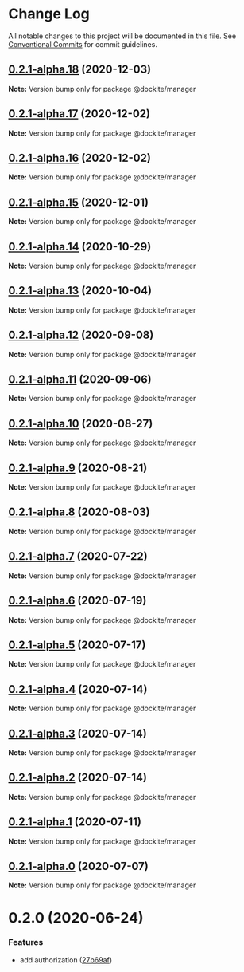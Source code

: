 # Change Log

All notable changes to this project will be documented in this file.
See [Conventional Commits](https://conventionalcommits.org) for commit guidelines.

## [0.2.1-alpha.18](https://github.com/dockite/dockite/compare/@dockite/manager@0.2.1-alpha.17...@dockite/manager@0.2.1-alpha.18) (2020-12-03)

**Note:** Version bump only for package @dockite/manager





## [0.2.1-alpha.17](https://github.com/dockite/dockite/compare/@dockite/manager@0.2.1-alpha.16...@dockite/manager@0.2.1-alpha.17) (2020-12-02)

**Note:** Version bump only for package @dockite/manager





## [0.2.1-alpha.16](https://github.com/dockite/dockite/compare/@dockite/manager@0.2.1-alpha.15...@dockite/manager@0.2.1-alpha.16) (2020-12-02)

**Note:** Version bump only for package @dockite/manager





## [0.2.1-alpha.15](https://github.com/dockite/dockite/compare/@dockite/manager@0.2.1-alpha.14...@dockite/manager@0.2.1-alpha.15) (2020-12-01)

**Note:** Version bump only for package @dockite/manager





## [0.2.1-alpha.14](https://github.com/dockite/dockite/compare/@dockite/manager@0.2.1-alpha.13...@dockite/manager@0.2.1-alpha.14) (2020-10-29)

**Note:** Version bump only for package @dockite/manager





## [0.2.1-alpha.13](https://github.com/dockite/dockite/compare/@dockite/manager@0.2.1-alpha.12...@dockite/manager@0.2.1-alpha.13) (2020-10-04)

**Note:** Version bump only for package @dockite/manager





## [0.2.1-alpha.12](https://github.com/dockite/dockite/compare/@dockite/manager@0.2.1-alpha.11...@dockite/manager@0.2.1-alpha.12) (2020-09-08)

**Note:** Version bump only for package @dockite/manager





## [0.2.1-alpha.11](https://github.com/dockite/dockite/compare/@dockite/manager@0.2.1-alpha.10...@dockite/manager@0.2.1-alpha.11) (2020-09-06)

**Note:** Version bump only for package @dockite/manager





## [0.2.1-alpha.10](https://github.com/dockite/dockite/compare/@dockite/manager@0.2.1-alpha.9...@dockite/manager@0.2.1-alpha.10) (2020-08-27)

**Note:** Version bump only for package @dockite/manager





## [0.2.1-alpha.9](https://github.com/dockite/dockite/compare/@dockite/manager@0.2.1-alpha.8...@dockite/manager@0.2.1-alpha.9) (2020-08-21)

**Note:** Version bump only for package @dockite/manager





## [0.2.1-alpha.8](https://github.com/dockite/dockite/compare/@dockite/manager@0.2.1-alpha.7...@dockite/manager@0.2.1-alpha.8) (2020-08-03)

**Note:** Version bump only for package @dockite/manager





## [0.2.1-alpha.7](https://github.com/dockite/dockite/compare/@dockite/manager@0.2.1-alpha.6...@dockite/manager@0.2.1-alpha.7) (2020-07-22)

**Note:** Version bump only for package @dockite/manager





## [0.2.1-alpha.6](https://github.com/dockite/dockite/compare/@dockite/manager@0.2.0...@dockite/manager@0.2.1-alpha.6) (2020-07-19)

**Note:** Version bump only for package @dockite/manager





## [0.2.1-alpha.5](https://github.com/dockite/dockite/compare/@dockite/manager@0.2.1-alpha.4...@dockite/manager@0.2.1-alpha.5) (2020-07-17)

**Note:** Version bump only for package @dockite/manager





## [0.2.1-alpha.4](https://github.com/dockite/dockite/compare/@dockite/manager@0.2.1-alpha.3...@dockite/manager@0.2.1-alpha.4) (2020-07-14)

**Note:** Version bump only for package @dockite/manager





## [0.2.1-alpha.3](https://github.com/dockite/dockite/compare/@dockite/manager@0.2.1-alpha.2...@dockite/manager@0.2.1-alpha.3) (2020-07-14)

**Note:** Version bump only for package @dockite/manager





## [0.2.1-alpha.2](https://github.com/dockite/dockite/compare/@dockite/manager@0.2.1-alpha.1...@dockite/manager@0.2.1-alpha.2) (2020-07-14)

**Note:** Version bump only for package @dockite/manager





## [0.2.1-alpha.1](https://github.com/dockite/dockite/compare/@dockite/manager@0.2.1-alpha.0...@dockite/manager@0.2.1-alpha.1) (2020-07-11)

**Note:** Version bump only for package @dockite/manager





## [0.2.1-alpha.0](https://github.com/dockite/dockite/compare/@dockite/manager@0.2.0...@dockite/manager@0.2.1-alpha.0) (2020-07-07)

**Note:** Version bump only for package @dockite/manager





# 0.2.0 (2020-06-24)


### Features

* add authorization ([27b69af](https://github.com/dockite/dockite/commit/27b69afa2e15cc246cea082be245db17be453a78))
